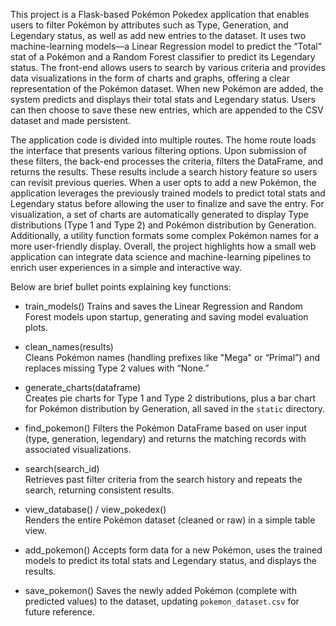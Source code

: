 This project is a Flask-based Pokémon Pokedex application that enables users to filter Pokémon by attributes such as Type, Generation, and Legendary status, as well as add new entries to the dataset. It uses two machine-learning models—a Linear Regression model to predict the “Total” stat of a Pokémon and a Random Forest classifier to predict its Legendary status. The front-end allows users to search by various criteria and provides data visualizations in the form of charts and graphs, offering a clear representation of the Pokémon dataset. When new Pokémon are added, the system predicts and displays their total stats and Legendary status. Users can then choose to save these new entries, which are appended to the CSV dataset and made persistent.

The application code is divided into multiple routes. The home route loads the interface that presents various filtering options. Upon submission of these filters, the back-end processes the criteria, filters the DataFrame, and returns the results. These results include a search history feature so users can revisit previous queries. When a user opts to add a new Pokémon, the application leverages the previously trained models to predict total stats and Legendary status before allowing the user to finalize and save the entry. For visualization, a set of charts are automatically generated to display Type distributions (Type 1 and Type 2) and Pokémon distribution by Generation. Additionally, a utility function formats some complex Pokémon names for a more user-friendly display. Overall, the project highlights how a small web application can integrate data science and machine-learning pipelines to enrich user experiences in a simple and interactive way.

Below are brief bullet points explaining key functions:

- train_models()
  Trains and saves the Linear Regression and Random Forest models upon startup, generating and saving model evaluation plots.

- clean_names(results)  
  Cleans Pokémon names (handling prefixes like "Mega" or “Primal”) and replaces missing Type 2 values with “None.”

- generate_charts(dataframe)  
  Creates pie charts for Type 1 and Type 2 distributions, plus a bar chart for Pokémon distribution by Generation, all saved in the `static` directory.

- find_pokemon()
  Filters the Pokémon DataFrame based on user input (type, generation, legendary) and returns the matching records with associated visualizations.

- search(search_id)  
  Retrieves past filter criteria from the search history and repeats the search, returning consistent results.

- view_database() / view_pokedex()  
  Renders the entire Pokémon dataset (cleaned or raw) in a simple table view.

- add_pokemon()
  Accepts form data for a new Pokémon, uses the trained models to predict its total stats and Legendary status, and displays the results.

- save_pokemon()
  Saves the newly added Pokémon (complete with predicted values) to the dataset, updating `pokemon_dataset.csv` for future reference.
